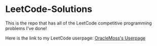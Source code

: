 # LeetCode-Solutions
This is the repo that has all of the LeetCode competitive programming problems I've done!

Here is the link to my LeetCode userpage: [OracleMoss's Userpage](https://leetcode.com/u/OracleMoss/)

